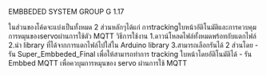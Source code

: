 EMBBEDED SYSTEM GROUP G 1.17

ในส่วนของโค้ดจะแบ่งเป็นทั้งหมด 2 ส่วนหลักๆได้แก่ การtrackingใบหน้าอัติโนมัติและการควบคุมการหมุนของservoผ่านการใช้ตัว MQTT
วิธีการใช้งาน
  1.ดาวน์โหลดไฟล์ทั้งหมดพร้อทกับแตกไฟล์
  2.นำ library ที่ได้จากการแตกไฟล์ไปใส่ใน Arduino library
  3.สามารถเลือกรันได้ 2 ส่วนโดย
    - รัน Super_Embbeded_Final เพื่อให้สามารถทำการ tracking ใบหน้าโดยอัติโนมัติได้
    - รัน Embbed MQTT เพื่อควบุมการหมุนของ servo ผ่านการใช้ MQTT
 
